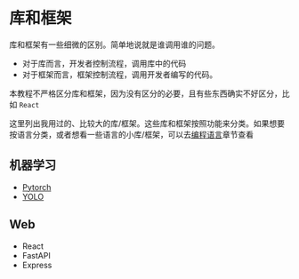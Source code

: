# 库和框架

库和框架有一些细微的区别。简单地说就是谁调用谁的问题。

- 对于库而言，开发者控制流程，调用库中的代码
- 对于框架而言，框架控制流程，调用开发者编写的代码。

本教程不严格区分库和框架，因为没有区分的必要，且有些东西确实不好区分，比如 `React`

这里列出我用过的、比较大的库/框架。这些库和框架按照功能来分类。如果想要按语言分类，或者想看一些语言的小库/框架，可以去[编程语言](../编程语言/index.md)章节查看

## 机器学习

- [Pytorch](Pytorch.md)
- [YOLO](YOLO.md)

## Web

- React
- FastAPI
- Express
